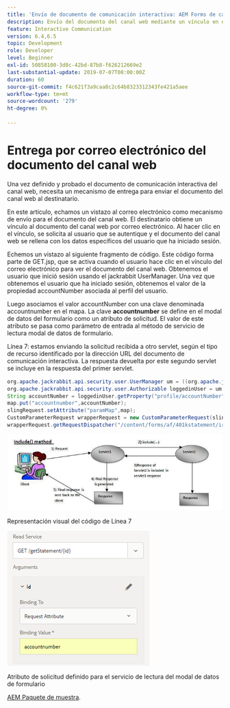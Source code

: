 ```yaml
---
title: 'Envío de documento de comunicación interactiva: AEM Forms de canal web'
description: Envío del documento del canal web mediante un vínculo en el correo electrónico
feature: Interactive Communication
version: 6.4,6.5
topic: Development
role: Developer
level: Beginner
exl-id: 50858100-3d0c-42bd-87b8-f626212669e2
last-substantial-update: 2019-07-07T00:00:00Z
duration: 60
source-git-commit: f4c621f3a9caa8c2c64b8323312343fe421a5aee
workflow-type: tm+mt
source-wordcount: '279'
ht-degree: 0%

---
```


# Entrega por correo electrónico del documento del canal web

Una vez definido y probado el documento de comunicación interactiva del canal web, necesita un mecanismo de entrega para enviar el documento del canal web al destinatario.

En este artículo, echamos un vistazo al correo electrónico como mecanismo de envío para el documento del canal web. El destinatario obtiene un vínculo al documento del canal web por correo electrónico. Al hacer clic en el vínculo, se solicita al usuario que se autentique y el documento del canal web se rellena con los datos específicos del usuario que ha iniciado sesión.

Echemos un vistazo al siguiente fragmento de código. Este código forma parte de GET.jsp, que se activa cuando el usuario hace clic en el vínculo del correo electrónico para ver el documento del canal web. Obtenemos el usuario que inició sesión usando el jackrabbit UserManager. Una vez que obtenemos el usuario que ha iniciado sesión, obtenemos el valor de la propiedad accountNumber asociada al perfil del usuario.

Luego asociamos el valor accountNumber con una clave denominada accountnumber en el mapa. La clave **accountnumber** se define en el modal de datos del formulario como un atributo de solicitud. El valor de este atributo se pasa como parámetro de entrada al método de servicio de lectura modal de datos de formulario.

Línea 7: estamos enviando la solicitud recibida a otro servlet, según el tipo de recurso identificado por la dirección URL del documento de comunicación interactiva. La respuesta devuelta por este segundo servlet se incluye en la respuesta del primer servlet.

```java
org.apache.jackrabbit.api.security.user.UserManager um = ((org.apache.jackrabbit.api.JackrabbitSession) session).getUserManager();
org.apache.jackrabbit.api.security.user.Authorizable loggedinUser = um.getAuthorizable(session.getUserID());
String accountNumber = loggedinUser.getProperty("profile/accountNumber")[0].getString();
map.put("accountnumber",accountNumber);
slingRequest.setAttribute("paramMap",map);
CustomParameterRequest wrapperRequest = new CustomParameterRequest(slingRequest,"GET");
wrapperRequest.getRequestDispatcher("/content/forms/af/401kstatement/irastatement/channels/web.html").include(wrapperRequest, response);
```

![Método Include](assets/includemethod.jpg)

Representación visual del código de Línea 7

![Solicitar configuración de parámetros](assets/requestparameter.png)

Atributo de solicitud definido para el servicio de lectura del modal de datos de formulario

[AEM Paquete de muestra](assets/webchanneldelivery.zip).
